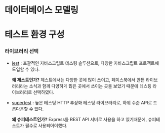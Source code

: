 # 데이터베이스 모델링

# 테스트 환경 구성

### 라이브러리 선택

- [jest](https://github.com/facebook/jest) : 포괄적인 자바스크립트 테스팅 솔루션으로, 다양한 자바스크립트 프로젝트에 도입할 수 있다.

  **왜 제스트인가?**
  제스트에서는 다양한 곳에 많이 쓰이고, 페이스북에서 만든 라이브러리라는 소식과 함께 다양하게 많은 곳에서 쓰이는 곳을 보았기 때문에 테스팅 라이브러리로 선택하였다.

- [supertest](https://github.com/visionmedia/supertest) : 높은 테스팅 HTTP 추상화 테스팅 라이브러리로, 하위 수준 API로 드롭다운할 수 있다.

  **왜 슈퍼테스트인가?**
  Express를 REST API 서버로 사용을 하고 있기때문에, 슈퍼테스트가 필수로 사용되어야했다.
